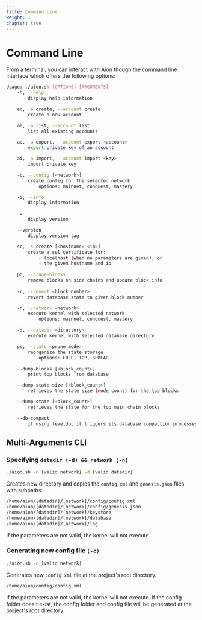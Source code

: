 ```yaml
---
title: Command Line
weight: 1
chapter: true
---
```


# Command Line

From a terminal, you can interact with Aion though the command line interface which offers the following options:

```bash
Usage: ./aion.sh [OPTIONS] [ARGUMENTS]
    -h, --help
        display help information

    ac, -a create, --account create
        create a new account

    al, -a list, --account list
        list all existing accounts

    ae, -a export, --account export <account>
        export private key of an account

    ai, -a import, --account import <key>
        import private key

    -c, --config [<network>]
        create config for the selected network
            options: mainnet, conquest, mastery

    -i, --info
        display information

    -v
        display version

    --version
        display version tag

    sc, -s create [<hostname> <ip>]
        create a ssl certificate for:
            - localhost (when no parameters are given), or
            - the given hostname and ip
  
    pb, --prune-blocks
        remove blocks on side chains and update block info
  
    -r, --revert <block_number>
        revert database state to given block number

    -n, --network <network>
        execute kernel with selected network
            options: mainnet, conquest, mastery

    -d, --datadir <directory>
        execute kernel with selected database directory

    ps, --state <prune_mode>
        reorganize the state storage
            options: FULL, TOP, SPREAD

    --dump-blocks [<block_count>]
        print top blocks from database

    --dump-state-size [<block_count>]
        retrieves the state size (node count) for the top blocks

    --dump-state [<block_count>]
        retrieves the state for the top main chain blocks

    --db-compact
        if using leveldb, it triggers its database compaction processes
```

## Multi-Arguments CLI

### Specifying `datadir (-d) && network (-n)`

```bash
./aion.sh -n [valid network] -d [valid datadir]
```

Creates new directory and copies the `config.xml` and `genesis.json` files with subpaths:

```bash
/home/aion/[datadir]/[network]/config/config.xml
/home/aion/[datadir]/[network]/config/genesis.json
/home/aion/[datadir]/[network]/keystore
/home/aion/[datadir]/[network]/database
/home/aion/[datadir]/[network]/log
```

If the parameters are not valid, the kernel will not execute.

### Generating new config file `(-c)`

```bash
./aion.sh -c [valid network]
```

Generates new `config.xml` file at the project's root directory.

```bash
/home/aion/config/config.xml
```

If the parameters are not valid, the kernel will not execute. If the config folder does't exist, the config folder and config file will be generated at the project's root directory.